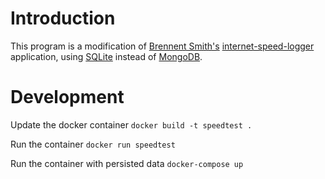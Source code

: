 # Introduction

This program is a modification of [Brennent Smith's](https://github.com/brennentsmith)
[internet-speed-logger](https://github.com/brennentsmith/internet-speed-logger)
application, using [SQLite](https://www.sqlite.org) instead of [MongoDB](https://www.mongodb.com/).

# Development

Update the docker container
`docker build -t speedtest .`

Run the container
`docker run speedtest`

Run the container with persisted data
`docker-compose up`
